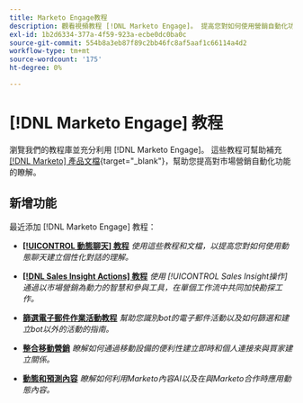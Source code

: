 ```yaml
---
title: Marketo Engage教程
description: 觀看視頻教程 [!DNL Marketo Engage]。 提高您對如何使用營銷自動化功能等的瞭解。
exl-id: 1b2d6334-377a-4f59-923a-ecbe0dc0ba0c
source-git-commit: 554b8a3eb87f89c2bb46fc8af5aaf1c66114a4d2
workflow-type: tm+mt
source-wordcount: '175'
ht-degree: 0%

---
```


# [!DNL Marketo Engage] 教程

瀏覽我們的教程庫並充分利用 [!DNL Marketo Engage]。 這些教程可幫助補充 [[!DNL Marketo] 產品文檔](https://experienceleague.adobe.com/docs/marketo/using/home.html){target=&quot;_blank&quot;}，幫助您提高對市場營銷自動化功能的瞭解。

## 新增功能

最近添加 [!DNL Marketo Engage] 教程：

* **[[!UICONTROL 動態聊天]  教程](dynamic-chat/dynamic-chat-overview.md)**
   _使用這些教程和文檔，以提高您對如何使用動態聊天建立個性化對話的理解。_

* **[[!DNL Sales Insight Actions] 教程](/help/sales-insight-actions/overview.md)**
   _使用 [!UICONTROL Sales Insight操作] 通過以市場營銷為動力的智慧和參與工具，在單個工作流中共同加快勘探工作。_

* **[篩選電子郵件作業活動教程](filtering-email-bot-activities/setup.md)**
   _幫助您識別bot的電子郵件活動以及如何篩選和建立bot以外的活動的指南。_

* **[整合移動營銷](cross-channel-marketing/mobile-marketing-learn.md)**
   _瞭解如何通過移動設備的便利性建立即時和個人連接來與買家建立關係。_

* **[動態和預測內容](email-marketing/dynamic-and-predictive-content-learn.md)**
   _瞭解如何利用Marketo內容AI以及在與Marketo合作時應用動態內容。_
